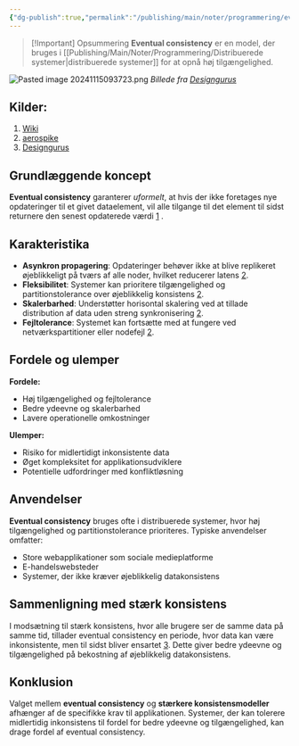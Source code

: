 ```yaml
---
{"dg-publish":true,"permalink":"/publishing/main/noter/programmering/eventual-consistency/","created":"2024-11-15T09:35:55.560+01:00"}
---
```


> [!Important] Opsummering
> **Eventual consistency** er en model, der bruges i [[Publishing/Main/Noter/Programmering/Distribuerede systemer\|distribuerede systemer]] for at opnå høj tilgængelighed. 

![Pasted image 20241115093723.png](/img/user/Resource/98_Images/Pasted%20image%2020241115093723.png)
*Billede fra [Designgurus](https://www.designgurus.io/answers/detail/what-is-strong-vs-eventual-consistency)*
## Kilder:
1. [Wiki](https://en.wikipedia.org/wiki/Eventual_consistency)
2. [aerospike](https://aerospike.com/glossary/eventual-consistency/)
3. [Designgurus](https://www.designgurus.io/answers/detail/what-is-strong-vs-eventual-consistency)
## Grundlæggende koncept

**Eventual consistency** garanterer *uformelt*, at hvis der ikke foretages nye opdateringer til et givet dataelement, vil alle tilgange til det element til sidst returnere den senest opdaterede værdi [1](https://en.wikipedia.org/wiki/Eventual_consistency) . 

## Karakteristika

- **Asynkron propagering**: Opdateringer behøver ikke at blive replikeret øjeblikkeligt på tværs af alle noder, hvilket reducerer latens [2](https://aerospike.com/glossary/eventual-consistency/).
- **Fleksibilitet**: Systemer kan prioritere tilgængelighed og partitionstolerance over øjeblikkelig konsistens [2](https://aerospike.com/glossary/eventual-consistency/).
- **Skalerbarhed**: Understøtter horisontal skalering ved at tillade distribution af data uden streng synkronisering [2](https://aerospike.com/glossary/eventual-consistency/).
- **Fejltolerance**: Systemet kan fortsætte med at fungere ved netværkspartitioner eller nodefejl [2](https://aerospike.com/glossary/eventual-consistency/).

## Fordele og ulemper

**Fordele:**

- Høj tilgængelighed og fejltolerance
- Bedre ydeevne og skalerbarhed
- Lavere operationelle omkostninger

**Ulemper:**

- Risiko for midlertidigt inkonsistente data
- Øget kompleksitet for applikationsudviklere
- Potentielle udfordringer med konfliktløsning

## Anvendelser

**Eventual consistency** bruges ofte i distribuerede systemer, hvor høj tilgængelighed og partitionstolerance prioriteres. Typiske anvendelser omfatter:

- Store webapplikationer som sociale medieplatforme
- E-handelswebsteder
- Systemer, der ikke kræver øjeblikkelig datakonsistens

## Sammenligning med stærk konsistens

I modsætning til stærk konsistens, hvor alle brugere ser de samme data på samme tid, tillader eventual consistency en periode, hvor data kan være inkonsistente, men til sidst bliver ensartet [3](https://www.designgurus.io/answers/detail/what-is-strong-vs-eventual-consistency). Dette giver bedre ydeevne og tilgængelighed på bekostning af øjeblikkelig datakonsistens.

## Konklusion

Valget mellem **eventual consistency** og **stærkere konsistensmodeller** afhænger af de specifikke krav til applikationen. Systemer, der kan tolerere midlertidig inkonsistens til fordel for bedre ydeevne og tilgængelighed, kan drage fordel af eventual consistency.

